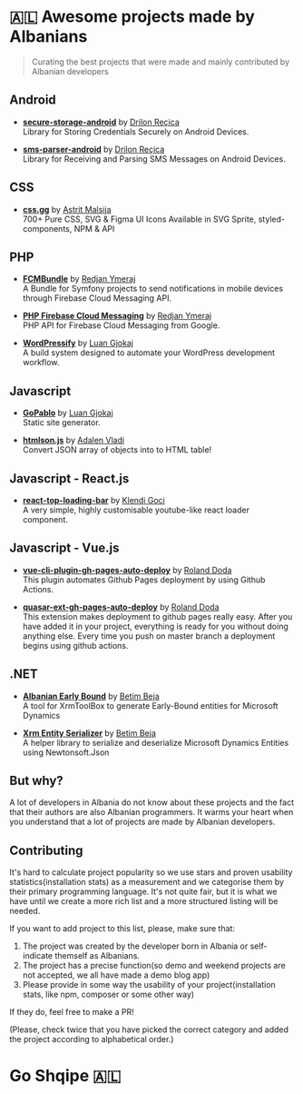 # 🇦🇱 Awesome projects made by Albanians

> Curating the best projects that were made and mainly contributed by Albanian developers

## Android
- **[secure-storage-android](https://github.com/adorsys/secure-storage-android)** by [Drilon Reçica](https://github.com/drilonrecica)<br>
  Library for Storing Credentials Securely on Android Devices.

- **[sms-parser-android](https://github.com/adorsys/sms-parser-android)** by [Drilon Reçica](https://github.com/drilonrecica)<br>
  Library for Receiving and Parsing SMS Messages on Android Devices.

## CSS

- **[css.gg](https://github.com/astrit/css.gg)** by [Astrit Malsija](https://github.com/astrit)<br>
  700+ Pure CSS, SVG & Figma UI Icons Available in SVG Sprite, styled-components, NPM & API

## PHP
- **[FCMBundle](https://github.com/redjanym/FCMBundle)** by [Redjan Ymeraj](https://github.com/redjanym)<br>
  A Bundle for Symfony projects to send notifications in mobile devices through Firebase Cloud Messaging API.

- **[PHP Firebase Cloud Messaging](https://github.com/redjanym/php-firebase-cloud-messaging)** by [Redjan Ymeraj](https://github.com/redjanym)<br>
  PHP API for Firebase Cloud Messaging from Google.

- **[WordPressify](https://github.com/luangjokaj/wordpressify)** by [Luan Gjokaj](https://github.com/luangjokaj)<br>
  A build system designed to automate your WordPress development workflow.

## Javascript

- **[GoPablo](https://github.com/luangjokaj/gopablo)** by [Luan Gjokaj](https://github.com/luangjokaj/gopablo)<br>
Static site generator.

- **[htmlson.js](https://github.com/adalenv/htmlson.js)** by [Adalen Vladi](https://github.com/adalenv/htmlson.js)<br>
Convert JSON array of objects into to HTML table!

## Javascript - React.js

- **[react-top-loading-bar](https://github.com/klendi/react-top-loading-bar)** by [Klendi Goci](https://github.com/klendi)<br>
A very simple, highly customisable youtube-like react loader component.

## Javascript - Vue.js

- **[vue-cli-plugin-gh-pages-auto-deploy](https://github.com/Rolanddoda/vue-cli-plugin-gh-pages-auto-deploy)** by [Roland Doda](https://github.com/Rolanddoda)<br>
  This plugin automates Github Pages deployment by using Github Actions.

- **[quasar-ext-gh-pages-auto-deploy](https://github.com/Rolanddoda/quasar-ext-gh-pages-auto-deploy)** by [Roland Doda](https://github.com/Rolanddoda)<br>
  This extension makes deployment to github pages really easy. After you have added it in your project, everything is ready for you without doing anything else.  Every time you push on master branch a deployment begins using github actions.

## .NET
- **[Albanian Early Bound](https://github.com/albanian-xrm/early-bound)** by [Betim Beja](https://github.com/betimbeja)<br>
  A tool for XrmToolBox to generate Early-Bound entities for Microsoft Dynamics
  
- **[Xrm Entity Serializer](https://github.com/albanian-xrm/Xrm-Entity-Serializer)** by [Betim Beja](https://github.com/betimbeja)<br>
  A helper library to serialize and deserialize Microsoft Dynamics Entities using Newtonsoft.Json 

## But why?

A lot of developers in Albania do not know about these projects and the fact that their authors are also Albanian programmers. It warms your heart when you understand that a lot of projects are made by Albanian developers.

## Contributing 

It's hard to calculate project popularity so we use stars and proven usability statistics(installation stats) as a measurement and we categorise them by their primary programming language. It's not quite fair, but it is what we have until we create a more rich list and a more structured listing will be needed.

If you want to add project to this list, please, make sure that:

1. The project was created by the developer born in Albania or self-indicate themself as Albanians.
2. The project has a precise function(so demo and weekend projects are not accepted, we all have made a demo blog app)
3. Please provide in some way the usability of your project(installation stats, like npm, composer or some other way)

If they do, feel free to make a PR!

(Please, check twice that you have picked the correct category and added the project according to alphabetical order.)

# Go Shqipe 🇦🇱

